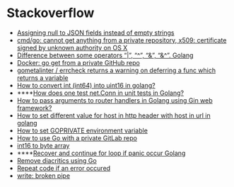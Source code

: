 # Stackoverflow

* [Assigning null to JSON fields instead of empty strings](https://stackoverflow.com/questions/31048557/assigning-null-to-json-fields-instead-of-empty-strings)
* [cmd/go: cannot get anything from a private repository, x509: certificate signed by unknown authority on OS X](https://github.com/golang/go/issues/29059)
* [Difference between some operators “\|”, “^”, “&”, “&^”. Golang](https://stackoverflow.com/questions/28432398/difference-between-some-operators-golang)
* [Docker: go get from a private GitHub repo](https://stackoverflow.com/questions/26161541/docker-go-get-from-a-private-github-repo)
* [gometalinter / errcheck returns a warning on deferring a func which returns a variable](https://stackoverflow.com/questions/40397781/gometalinter-errcheck-returns-a-warning-on-deferring-a-func-which-returns-a-va)
* [How to convert int \(int64\) into uint16 in golang?](https://stackoverflow.com/questions/36144675/how-to-convert-int-int64-into-uint16-in-golang)
* \*\*\*\*[How does one test net.Conn in unit tests in Golang?](https://stackoverflow.com/questions/30688685/how-does-one-test-net-conn-in-unit-tests-in-golang)
* [How to pass arguments to router handlers in Golang using Gin web framework?](https://stackoverflow.com/questions/34046194/how-to-pass-arguments-to-router-handlers-in-golang-using-gin-web-framework)
* [How to set different value for host in http header with host in url in golang](https://stackoverflow.com/questions/50558422/how-to-set-different-value-for-host-in-http-header-with-host-in-url-in-golang)
* [How to set GOPRIVATE environment variable](https://stackoverflow.com/questions/58305567/how-to-set-goprivate-environment-variable)
* [How to use Go with a private GitLab repo](https://stackoverflow.com/questions/29707689/how-to-use-go-with-a-private-gitlab-repo)
* [int16 to byte array](https://stackoverflow.com/questions/17260107/int16-to-byte-array)
* \*\*\*\*[Recover and continue for loop if panic occur Golang](https://stackoverflow.com/questions/51113193/recover-and-continue-for-loop-if-panic-occur-golang)
* [Remove diacritics using Go](https://stackoverflow.com/questions/26722450/remove-diacritics-using-go)
* [Repeat code if an error occured](https://stackoverflow.com/questions/47606761/repeat-code-if-an-error-occured)
* [write: broken pipe](https://github.com/gin-gonic/gin/issues/1975)

#### 

